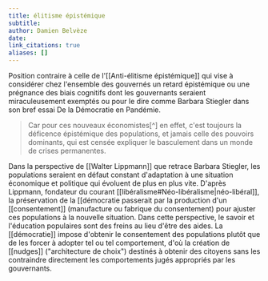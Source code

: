 ```yaml
---
title: élitisme épistémique
subtitle:
author: Damien Belvèze
date: 
link_citations: true
aliases: []
---
```


Position contraire à celle de l'[[Anti-élitisme épistémique]] qui vise à considérer chez l'ensemble des gouvernés un retard épistémique ou une prégnance des biais cognitifs dont les gouvernants seraient miraculeusement exemptés ou pour le dire comme  Barbara Stiegler dans son bref essai De la Démocratie en Pandémie.

>Car pour ces nouveaux économistes[^] en effet, c'est toujours la déficence épistémique des populations, et jamais celle des pouvoirs dominants, qui est censée expliquer le basculement dans un monde de crises permanentes. 

Dans la perspective de [[Walter Lippmann]] que retrace Barbara Stiegler, les populations seraient en défaut constant d'adaptation à une situation économique et politique qui  évoluent de plus en plus vite. D'après Lippmann, fondateur du courant [[libéralisme#Néo-libéralisme|néo-libéral]], la préservation de la [[démocratie passerait par la production d'un [[consentement]] (manufacture ou fabrique du consentement) pour ajuster ces populations à la nouvelle situation. Dans cette perspective, le savoir et l'éducation populaires sont des freins au lieu d'être des aides. La [[démocratie]] impose d'obtenir le consentement des populations plutôt que de les forcer à adopter tel ou tel comportement, d'où la création de [[nudges]] ("architecture de choix") destinés à obtenir des citoyens sans les contraindre directement les comportements jugés appropriés par les gouvernants. 

